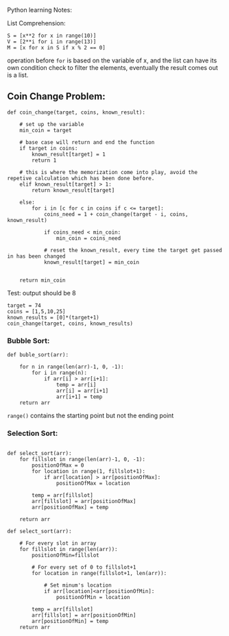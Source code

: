 Python learning Notes:

List Comprehension:

```
S = [x**2 for x in range(10)]
V = [2**i for i in range(13)]
M = [x for x in S if x % 2 == 0]
```

operation before `for` is based on the variable of x, and the list can have its own condition check to filter the elements,
eventually the result comes out is a list.

## Coin Change Problem:

```
def coin_change(target, coins, known_result):
    
    # set up the variable
    min_coin = target
    
    # base case will return and end the function
    if target in coins: 
        known_result[target] = 1
        return 1
    
    # this is where the memorization come into play, avoid the repetive calculation which has been done before.
    elif known_result[target] > 1:
        return known_result[target]
    
    else:
        for i in [c for c in coins if c <= target]:
            coins_need = 1 + coin_change(target - i, coins, known_result)
            
            if coins_need < min_coin:
                min_coin = coins_need
            
            # reset the known_result, every time the target get passed in has been changed
            known_result[target] = min_coin
            
    
    return min_coin
  ```
Test: output should be 8  
```
target = 74
coins = [1,5,10,25]
known_results = [0]*(target+1)
coin_change(target, coins, known_results)
```

### Bubble Sort:

```
def buble_sort(arr):
    
    for n in range(len(arr)-1, 0, -1):
        for i in range(n):
            if arr[i] > arr[i+1]:
                temp = arr[i]
                arr[i] = arr[i+1]
                arr[i+1] = temp
    return arr
```
`range()` contains the starting point but not the ending point

### Selection Sort:

```

def select_sort(arr):
    for fillslot in range(len(arr)-1, 0, -1):
        positionOfMax = 0
        for location in range(1, fillslot+1):
            if arr[location] > arr[positionOfMax]:
                positionOfMax = location
        
        temp = arr[fillslot]
        arr[fillslot] = arr[positionOfMax]
        arr[positionOfMax] = temp
    
    return arr    

def select_sort(arr):
    
    # For every slot in array
    for fillslot in range(len(arr)):
        positionOfMin=fillslot

        # For every set of 0 to fillslot+1
        for location in range(fillslot+1, len(arr)):

            # Set minum's location
            if arr[location]<arr[positionOfMin]:
                positionOfMin = location

        temp = arr[fillslot]
        arr[fillslot] = arr[positionOfMin]
        arr[positionOfMin] = temp
    return arr

```

